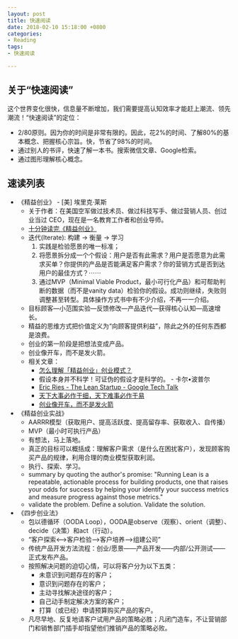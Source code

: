 ```yaml
---
layout: post
title: 快速阅读
date: 2018-02-10 15:18:00 +0800
categories:
- Reading
tags:
- 快速阅读

---
```


## 关于“快速阅读”

这个世界变化很快，信息量不断增加，我们需要提高认知效率才能赶上潮流、领先潮流！“快速阅读”的定位：

- 2/80原则。因为你的时间是非常有限的。因此，花2%的时间、了解80%的基本概念、把握核心宗旨。快，节省了98%的时间。
- 通过别人的书评，快速了解一本书。搜索微信文章、Google检索。
- 通过图形理解核心概念。


## 速读列表

- 《精益创业》 -  [美] 埃里克·莱斯
	- 关于作者：在美国空军做过技术员、做过科技写手、做过营销人员、创过业当过 CEO，现在是一名教育工作者和创业导师。
	- [十分钟读完《精益创业》](https://mp.weixin.qq.com/s/MgGqfPkYaM2KEuDPWTX7Tg)
	- 迭代(Iterate): 构建 -> 衡量 -> 学习
		1. 实践是检验愿景的唯一标准；
		2. 将愿景拆分成一个个假设：用户是否有此需求？用户是否愿意为此需求买单？你提供的产品是否能满足客户需求？你的营销方式是否到达用户的最佳方式？⋯⋯
		3. 通过MVP（Minimal Viable Product，最小可行化产品）和可帮助判断的数据（而不是vanity data）检验你的假设。成功则继续，失败则调整甚至转型。具体操作方式书中有不少介绍，不再一一介绍。
	- 目标顾客—小范围实验—反馈修改—产品迭代—获得核心认知—高速增长。
	- 精益的思维方式把价值定义为“向顾客提供利益”，除此之外的任何东西都是浪费。
	- 创业的第一阶段是把想法变成产品。
	- 创业像开车，而不是发火箭。 
	- 相关文章：
		- [怎么理解「精益创业」创业模式？](https://www.zhihu.com/question/20449597)
		- 假设本身并不科学！可证伪的假设才是科学的。 - 卡尔•波普尔
		- [Eric Ries - The Lean Startup - Google Tech Talk](https://www.slideshare.net/startuplessonslearned/eric-ries-the-lean-startup-google-tech-talk)
		- [天下大事必作于细，天下难事必作于易](https://book.douban.com/review/5473784/)
		- [创业像开车，而不是发火箭](https://book.douban.com/review/6739820/)
- 《精益创业实战》
	- AARRR模型（获取用户、提高活跃度、提高留存率、获取收入、自传播）
	- MVP（最小时可执行产品）
	- 有想法，马上落地。
	- 真正的目标可以概括成：理解客户需求（是什么在困扰客户），发现顾客购买产品的规律，利用合理的商业模型获取利润。
	- 执行、探索、学习。
	- summary by quoting the author's promise: "Running Lean is a repeatable, actionable process for building products, one that raises your odds for success by helping your identify your success metrics and measure progress against those metrics."
	- validate the problem. Define a solution. Validate the solution. 
- 《四步创业法》
	- 包以德循环（OODA Loop），OODA是observe（观察）、orient（调整）、decide（决策）和act（行动）。
	- “客户探索<——>客户检验——>客户培养——>组建公司”
	- 传统产品开发方法流程：创业/愿景——产品开发——内部/公开测试——正式发布产品。
	- 按照解决问题的迫切心情，可以将客户分为以下五类： 
		- 未意识到问题存在的客户； 
		- 意识到问题存在的客户；
		- 主动寻找解决途径的客户；
		- 自己动手制定解决方案的客户；
		- 打算（或已经）申请预算购买产品的客户。
	- 凡尽早地、反复地请客户试用产品的策略必胜；凡闭门造车，不让营销部门和销售部门插手却指望他们推销产品的策略必败。